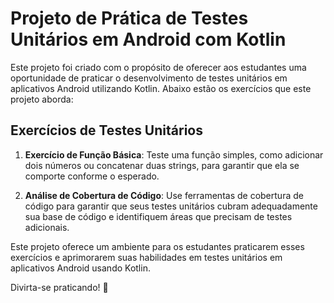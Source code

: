 # Projeto de Prática de Testes Unitários em Android com Kotlin

Este projeto foi criado com o propósito de oferecer aos estudantes uma oportunidade de praticar o desenvolvimento de testes unitários em aplicativos Android utilizando Kotlin. Abaixo estão os exercícios que este projeto aborda:

## Exercícios de Testes Unitários

1. **Exercício de Função Básica**:
   Teste uma função simples, como adicionar dois números ou concatenar duas strings, para garantir que ela se comporte conforme o esperado.

2. **Análise de Cobertura de Código**:
    Use ferramentas de cobertura de código para garantir que seus testes unitários cubram adequadamente sua base de código e identifiquem áreas que precisam de testes adicionais.

Este projeto oferece um ambiente para os estudantes praticarem esses exercícios e aprimorarem suas habilidades em testes unitários em aplicativos Android usando Kotlin.

Divirta-se praticando! 🚀
